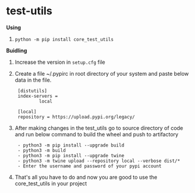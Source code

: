 # test-utils

**Using**

1. `python -m pip install core_test_utils`


**Buidling**

1. Increase the version in `setup.cfg` file

2. Create a file ~/.pypirc in root directory of your system and paste below data in the file.

        [distutils]
        index-servers =
                local

        [local]
        repository = https://upload.pypi.org/legacy/
 
4. After making changes in the test_utils go to source directory of code and run below command to build the wheel and push to artifactory

        - python3 -m pip install --upgrade build
        - python3 -m build
        - python3 -m pip install --upgrade twine
        - python3 -m twine upload --repository local --verbose dist/*
        - Enter the username and password of your pypi account
 
5. That's all you have to do and now you are good to use the core_test_utils in your project
  
